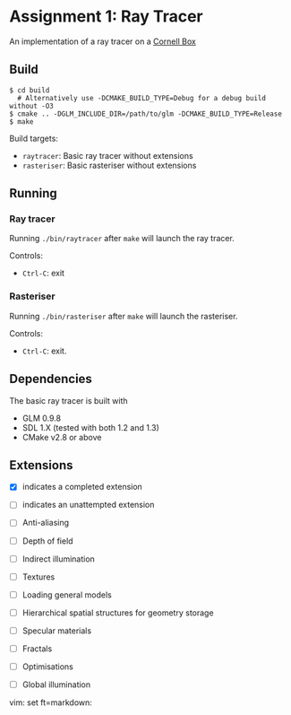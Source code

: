 # Assignment 1: Ray Tracer

An implementation of a ray tracer on a
[Cornell Box](https://en.wikipedia.org/wiki/Cornell_box)


## Build

```
$ cd build
  # Alternatively use -DCMAKE_BUILD_TYPE=Debug for a debug build without -O3
$ cmake .. -DGLM_INCLUDE_DIR=/path/to/glm -DCMAKE_BUILD_TYPE=Release
$ make
```

Build targets:

- `raytracer`: Basic ray tracer without extensions
- `rasteriser`: Basic rasteriser without extensions


## Running

### Ray tracer

Running `./bin/raytracer` after `make` will launch the ray tracer. 

Controls:
* `Ctrl-C`: exit

### Rasteriser

Running `./bin/rasteriser` after `make` will launch the rasteriser.

Controls:
* `Ctrl-C`: exit.

## Dependencies

The basic ray tracer is built with

* GLM 0.9.8
* SDL 1.X (tested with both 1.2 and 1.3)
* CMake v2.8 or above


## Extensions

- [x] indicates a completed extension
- [ ] indicates an unattempted extension

- [ ] Anti-aliasing
- [ ] Depth of field
- [ ] Indirect illumination
- [ ] Textures
- [ ] Loading general models
- [ ] Hierarchical spatial structures for geometry storage
- [ ] Specular materials
- [ ] Fractals
- [ ] Optimisations
- [ ] Global illumination



vim: set ft=markdown:
